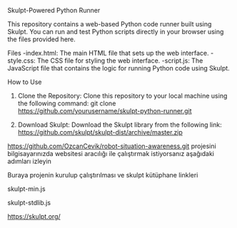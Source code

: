 Skulpt-Powered Python Runner

This repository contains a web-based Python code runner built using Skulpt. You can run and test Python scripts directly in your browser using the files provided here.

Files
-index.html: The main HTML file that sets up the web interface.
-style.css: The CSS file for styling the web interface.
-script.js: The JavaScript file that contains the logic for running Python code using Skulpt.

How to Use
1. Clone the Repository:
 Clone this repository to your local machine using the following command:
 git clone https://github.com/yourusername/skulpt-python-runner.git

2. Download Skulpt:
 Download the Skulpt library from the following link:
  https://github.com/skulpt/skulpt-dist/archive/master.zip













https://github.com/OzcanCevik/robot-situation-awareness.git projesini bilgisayarınızda websitesi aracılığı ile çalıştırmak istiyorsanız aşağıdaki adımları izleyin

Buraya projenin kurulup çalıştırılması ve skulpt kütüphane linkleri

skulpt-min.js    

skulpt-stdlib.js

https://skulpt.org/

